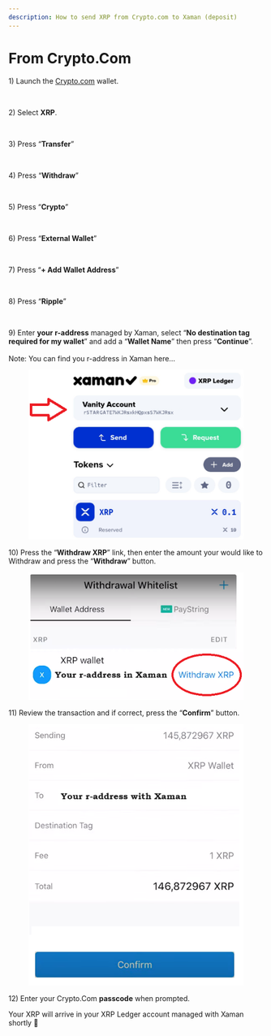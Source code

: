 ```yaml
---
description: How to send XRP from Crypto.com to Xaman (deposit)
---
```


# From Crypto.Com

1\) Launch the [Crypto.com](http://crypto.com) wallet.

<figure><img src="../../.gitbook/assets/Crypto - 1.png" alt=""><figcaption></figcaption></figure>

2\) Select **XRP**.

<figure><img src="../../.gitbook/assets/Crypto - 2.png" alt=""><figcaption></figcaption></figure>

3\) Press “**Transfer**”

<figure><img src="../../.gitbook/assets/Crypto - 3.png" alt=""><figcaption></figcaption></figure>

4\) Press “**Withdraw**”

<figure><img src="../../.gitbook/assets/Crypto - 4.png" alt=""><figcaption></figcaption></figure>

5\) Press “**Crypto**”

<figure><img src="../../.gitbook/assets/Crypto - 5.png" alt=""><figcaption></figcaption></figure>

6\) Press “**External Wallet**”

<figure><img src="../../.gitbook/assets/Crypto - 6.png" alt=""><figcaption></figcaption></figure>

7\) Press “**+ Add Wallet Address**”

<figure><img src="../../.gitbook/assets/Crypto - 7.png" alt=""><figcaption></figcaption></figure>

8\) Press “**Ripple**”

<figure><img src="../../.gitbook/assets/Crypto - 8.png" alt=""><figcaption></figcaption></figure>

9\) Enter **your** **r-address** managed by Xaman, select “**No destination tag required for my wallet**”  and add a “**Wallet Name**” then press “**Continue**”. \
\
Note: You can find you r-address in Xaman here…

<figure><img src="../../.gitbook/assets/R-address in Xaman.png" alt=""><figcaption></figcaption></figure>

10\) Press the “**Withdraw XRP**” link, then enter the amount your would like to Withdraw and press the “**Withdraw**” button.&#x20;

<figure><img src="../../.gitbook/assets/Crypto - Send page - 1.png" alt=""><figcaption></figcaption></figure>

11\) Review the transaction and if correct, press the “**Confirm**” button.



<figure><img src="../../.gitbook/assets/Crypto - Send page - 2.png" alt=""><figcaption></figcaption></figure>

12\) Enter your Crypto.Com **passcode** when prompted.

Your XRP will arrive in your XRP Ledger account managed with Xaman shortly 🎉
